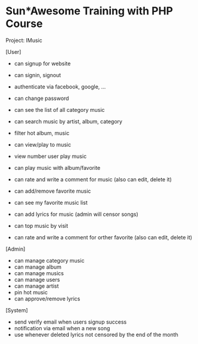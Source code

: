 # Sun*Awesome Training with PHP Course

Project: IMusic

[User]
- can signup for website
- can signin, signout
- authenticate via facebook, google, ...
- can change password
- can see the list of all category music
- can search music by artist, album, category
- filter hot album, music
- can view/play to music
- view number user play music
- can play music with album/favorite
- can rate and write a comment for music (also can edit, delete it)
- can add/remove favorite music
- can see my favorite music list

- can add lyrics for music (admin will censor songs)
- can top music by visit
- can rate and write a comment for orther favorite (also can edit, delete it)

[Admin]
- can manage category music
- can manage album
- can manage musics
- can manage users
- can manage artist
- pin hot music
- can approve/remove lyrics

[System]
- send verify email when users signup success
- notification via email when a new song
- use whenever deleted lyrics not censored by the end of the month
